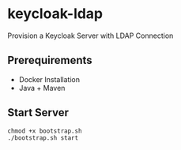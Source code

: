 # keycloak-ldap
Provision a Keycloak Server with LDAP Connection

## Prerequirements
* Docker Installation
* Java + Maven

## Start Server
```
chmod +x bootstrap.sh
./bootstrap.sh start
```
